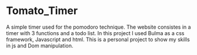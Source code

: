 # Tomato_Timer
A simple timer used for the pomodoro technique.
The website consistes in a timer with 3 functions and a todo list.
In this project I used Bulma as a css framework, Javascript and html.
This is a personal project to show my skills in js and Dom manipulation.
